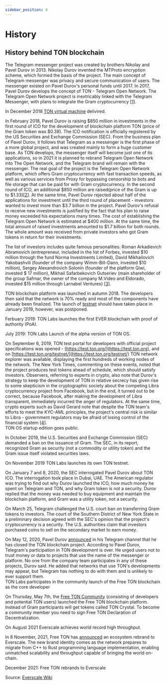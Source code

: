 ```yaml
---
sidebar_position: 4
---
```


# History

## History behind TON blockchain

The Telegram messenger project was created by brothers Nikolay and Pavel Durov in 2013. Nikolay Durov invented the MTProto encryption scheme, which formed the basis of the project. The main concept of Telegram messenger was privacy and secure communication of users. The messenger existed on Pavel Durov's personal funds until 2017. In 2017, Pavel Durov develops the concept of TON - Telegram Open Network. The Telegram Open Network project is inextricably linked with the Telegram Messenger, with plans to integrate the Gram cryptocurrency [\[1\]](https://en.bitcoinwiki.org/wiki/TON).

In December 2018 [TON virtual machine](../arch/tvm.md) delivired. 

In February 2018, Pavel Durov is raising $850 million in investments in the first round of ICO for the development of blockchain platform TON (price of the Gram token was $0.38). The ICO notification is officially registered by the US Securities and Exchange Commission (SEC). From the business plan of Pavel Durov, it follows that Telegram as a messenger is the first phase of a more global project, and was created mainly to form a huge customer base. As TON develops, the messenger itself will become just one of its applications, so in 2021 it is planned to rebrand Telegram Open Network into The Open Network, and the Telegram brand will remain with the messenger. The real goal of the project is the Telegram Open Network platform, which offers Gram cryptocurrency with fast transaction speeds, as well as various services from Proxy for bypassing censorship to bots and file storage that can be paid for with Gram cryptocurrency. In the second round of ICO, an additional $850 million are raised(price of the Gram is up to $1.33)[\[2\]](https://www.sec.gov/Archives/edgar/data/1729650/000095017218000030/xslFormDX01/primary\_doc.xml). At the same time, Pavel Durov rejected about half of the applications for investment until the third round of placement - investors wanted to invest more than $3.7 billion in the project. Pavel Durov's refusal to receive new investments is justified by the fact that his plan to raise money exceeded his expectations many times. The cost of establishing the Telegram Open Network is estimated at $400 million. At the same time, the total amount of raised investments amounted to $1.7 billion for both rounds. The whole amount was received from private investors who got Gram tokens in return for their investments.

The list of investors includes quite famous personalities: Roman Arkadievich Abramovich (entrepreneur, included in the list of Forbes, invested $10 million through the fund Norma Investments Limited), David Mikhailovich Yakobashvili (founder of the company Wimm-Bill-Dann, invested $10 million), Sergey Alexandrovich Solonin (founder of the platform Qiwi, invested $ 17 million), Mikhail Safarbekovich Gutseriev (main shareholder of the group Safmar, the owner of the company M.Video and Eldorado, invested $15 million through Larnabel Ventures) [\[3\]](https://www.vedomosti.ru/technology/articles/2020/03/05/824525-i).

TON blockchain platform was launched in autumn 2018. The developers then said that the network is 70% ready and most of the components have already been finalized. The launch of [testnet](https://en.freeton.wiki/Free\_TON\_overview#Free\_TON\_blockchain\_tokens) should have taken place in January 2019, however, was postponed.

Ferbuary 2019: TON Labs launches the first EVER blockchain with proof of authority (PoA). 

July 2019: TON Labs Launch of the alpha version of TON OS.

On September 6, 2019, TON test portal for developers with official project specifications was opened - [https://test.ton.org/](https://test.ton.org), and on [https://test.ton.org/testnet/](https://test.ton.org/testnet/) TON network explorer was available, displaying the first hundreds of working nodes of the network. The New York Times, commenting on these events, noted that the project produces test tokens ahead of schedule, which should satisfy investors. Observers, referring to experts in crypto, also note that Durov's strategy to keep the development of TON in relative secrecy has given rise to some skepticism in the cryptographic society about the competing Libra cryptocurrency project from Facebook, but in the end, it turned out to be correct, because Facebook, after making the development of Libra transparent, immediately incurred the anger of regulators. At the same time, crypto experts such as David Gerard note that despite the TON team's efforts to meet the KYC-AML principles, the project's central risk is similar to Libra - government regulators may be afraid of losing control of the financial system [\[4\]](https://en.wikipedia.org/wiki/Telegram\_Open\_Network).  
TON OS startup edition goes public.

In October 2019, the U.S. Securities and Exchange Commission (SEC) demanded a ban on the issuance of Gram. The SEC, in its report, recognized Gram as security (not a commodity or utility token) and the Gram issue itself violated securities laws.

On November 2019 TON Labs launches its own TON testnet.

On January 7 and 8, 2020, the SEC interrogated Pavel Durov about TON ICO. The interrogation took place in Dubai, UAE. The American regulator was trying to find out why Durov launched the ICO, how much money he spent on Telegram and TON, and why Gram token is not a security. Durov replied that the money was needed to buy equipment and maintain the blockchain platform, and Gram was a utility token, not a security.

On March 25, Telegram challenged the U.S. court ban on transferring Gram tokens to investors. The court of the Southern District of New York State in a preliminary decision agreed with the SEC's opinion that the project's cryptocurrency is a security. The U.S. authorities claim that investors purchased coins to sell on the secondary market to earn money.

On May 12, 2020, Pavel Durov [announced](https://t.me/durov/116) in his Telegram channel that he has closed the TON blockchain project. According to Pavel Durov, Telegram's participation in TON development is over. He urged users not to trust money or data to projects that use the name of the messenger or platform. No one from the company team participates in any of these projects, Durov said. He added that networks that use TON's developments may appear, but Telegram has nothing to do with them and is unlikely to ever support them.  
TON Labs participates in the community launch of the Free TON blockchain as the core developer

On Thursday, May 7th, the [Free TON Community](https://freeton.org) (consisting of developers and potential TON users) launched the Free TON blockchain platform. Instead of Gram participants will get tokens called TON Crystal. To become a community member you need to sign Free TON Declaration of Decentralization.

On August 2021 Everscale achieves world record high throughput.

In 8 November, 2021, Free TON has [announced](https://twitter.com/Everscale_net/status/1457754528367980544?ref_src=twsrc%5Etfw%7Ctwcamp%5Etweetembed&ref_url=https%3A%2F%2Fneurocore.notion.site%2Fneurocore%2FEverscale-Rebranding-d231f28aca734dc3aca52f7cd7df3f1f%23afc920661b864d5cb92c28e9f0d0f90f) an ecosystem rebrand to Everscale. The new brand identity comes as the network prepares to migrate from C++ to Rust programming language implementation, enabling unmatched scalability and throughput capable of bringing the world on-chain.

December 2021: Free TON rebrands to Everscale

Source: [Everscale Wiki](https://en.wiki.everscale.network/Everscale_Wiki)

